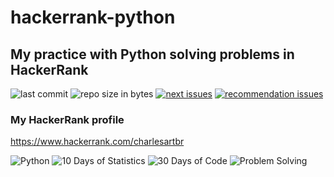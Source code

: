 # hackerrank-python

## My practice with Python solving problems in HackerRank

![last commit](https://img.shields.io/github/last-commit/charlesartbr/hackerrank-python.svg?style=for-the-badge)
![repo size in bytes](https://img.shields.io/github/repo-size/charlesartbr/hackerrank-python.svg?style=for-the-badge)
[![next issues](https://img.shields.io/github/issues/charlesartbr/hackerrank-python/next?style=for-the-badge)](https://github.com/charlesartbr/hackerrank-python/issues?q=is%3Aopen+is%3Aissue+label%3Anext)
[![recommendation issues](https://img.shields.io/github/issues/charlesartbr/hackerrank-python/recommendation?style=for-the-badge)](https://github.com/charlesartbr/hackerrank-python/issues?q=is%3Aopen+is%3Aissue+label%3Arecommendation)

### My HackerRank profile  

<https://www.hackerrank.com/charlesartbr>

![Python](badges/python.svg)
![10 Days of Statistics](badges/10-days-of-statistics.svg)
![30 Days of Code](badges/30-days-of-code.svg)
![Problem Solving](badges/problem-solving.svg)
